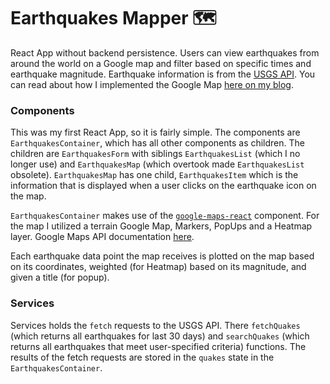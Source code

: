 # Earthquakes Mapper 🗺
React App without backend persistence. Users can view earthquakes from around the world on a Google map and filter based on specific times and earthquake magnitude. Earthquake information is from the [USGS API](https://earthquake.usgs.gov/fdsnws/event/1/). You can read about how I implemented the Google Map [here on my blog](https://medium.com/front-end-hacking/using-the-google-maps-javascript-api-in-a-react-project-b3ed734375c6).

### Components
This was my first React App, so it is fairly simple. The components are `EarthquakesContainer`, which has all other components as children. The children are `EarthquakesForm` with siblings `EarthquakesList` (which I no longer use) and `EarthquakesMap` (which overtook made `EarthquakesList` obsolete). `EarthquakesMap` has one child, `EarthquakesItem` which is the information that is displayed when a user clicks on the earthquake icon on the map.

`EarthquakesContainer` makes use of the [`google-maps-react`](https://www.npmjs.com/package/google-maps-react) component. For the map I utilized a terrain Google Map, Markers, PopUps and a Heatmap layer. Google Maps API documentation [here](https://developers.google.com/maps/documentation/javascript/).

Each earthquake data point the map receives is plotted on the map based on its coordinates, weighted (for Heatmap) based on its magnitude, and given a title (for popup).

### Services
Services holds the `fetch` requests to the USGS API. There `fetchQuakes` (which returns all earthquakes for last 30 days) and `searchQuakes` (which returns all earthquakes that meet user-specified criteria) functions. The results of the fetch requests are stored in the `quakes` state in the `EarthquakesContainer`.
